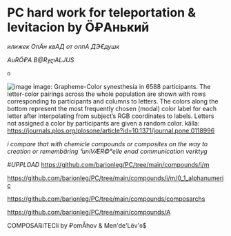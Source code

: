 # PC hard work for teleportation & levitacion by Ö₽Aнький 

*илижек ОпÄн квАД от оппА ДЭ€душк*

*AuRÖ₽A B@RჯღALJUS*

ი

![image](https://github.com/barionleg/PC/assets/102619282/6afbfdd3-44c6-476b-b743-1aeb4046ed47)
image: Grapheme-Color synesthesia in 6588 participants. The letter-color pairings across the whole population are shown with rows corresponding to participants and columns to letters. The colors along the bottom represent the most frequently chosen (modal) color label for each letter after interpolating from subject’s RGB coordinates to labels. Letters not assigned a color by participants are given a random color.
källa: https://journals.plos.org/plosone/article?id=10.1371/journal.pone.0118996

*i compare that with chemicle compounds or composites on the way to creation or remembäring ჼuniVÆR©°elle enad communication verktyg*

#*UPPLOAD* https://github.com/barionleg/PC/tree/main/compounds/i/m

https://github.com/barionleg/PC/tree/main/compounds/i/m/0_1_alphanumeric

https://github.com/barionleg/PC/tree/main/compounds/composarchs

https://github.com/barionleg/PC/tree/main/compounds/A

COMPOSA℞iTECli by ₽omÅhov &amp; Men'de'Lёv'ი$
